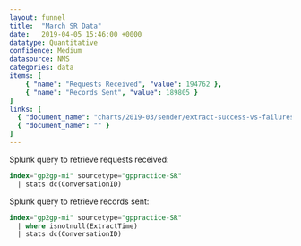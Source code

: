 ```yaml
---
layout: funnel
title:  "March SR Data"
date:   2019-04-05 15:46:00 +0000
datatype: Quantitative
confidence: Medium
datasource: NMS
categories: data
items: [
    { "name": "Requests Received", "value": 194762 },
    { "name": "Records Sent", "value": 189805 }
]
links: [
  { "document_name": "charts/2019-03/sender/extract-success-vs-failures" },
  { "document_name": "" }
] 
---
```

Splunk query to retrieve requests received:
```sql
index="gp2gp-mi" sourcetype="gppractice-SR" 
  | stats dc(ConversationID)
```

Splunk query to retrieve records sent:
```sql
index="gp2gp-mi" sourcetype="gppractice-SR" 
  | where isnotnull(ExtractTime) 
  | stats dc(ConversationID)
```